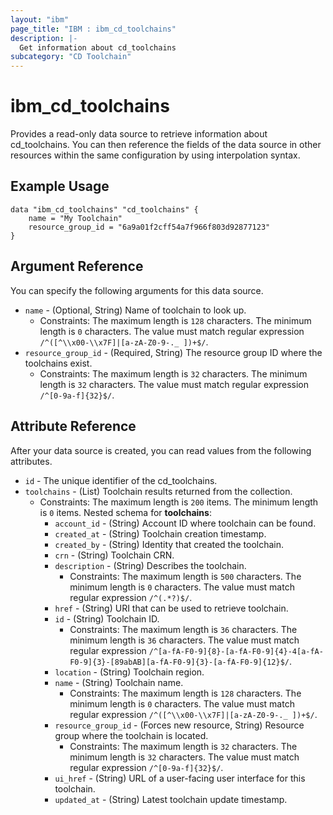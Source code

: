 ```yaml
---
layout: "ibm"
page_title: "IBM : ibm_cd_toolchains"
description: |-
  Get information about cd_toolchains
subcategory: "CD Toolchain"
---
```


# ibm_cd_toolchains

Provides a read-only data source to retrieve information about cd_toolchains. You can then reference the fields of the data source in other resources within the same configuration by using interpolation syntax.

## Example Usage

```hcl
data "ibm_cd_toolchains" "cd_toolchains" {
	name = "My Toolchain"
	resource_group_id = "6a9a01f2cff54a7f966f803d92877123"
}
```

## Argument Reference

You can specify the following arguments for this data source.

* `name` - (Optional, String) Name of toolchain to look up.
  * Constraints: The maximum length is `128` characters. The minimum length is `0` characters. The value must match regular expression `/^([^\\x00-\\x7F]|[a-zA-Z0-9-._ ])+$/`.
* `resource_group_id` - (Required, String) The resource group ID where the toolchains exist.
  * Constraints: The maximum length is `32` characters. The minimum length is `32` characters. The value must match regular expression `/^[0-9a-f]{32}$/`.

## Attribute Reference

After your data source is created, you can read values from the following attributes.

* `id` - The unique identifier of the cd_toolchains.
* `toolchains` - (List) Toolchain results returned from the collection.
  * Constraints: The maximum length is `200` items. The minimum length is `0` items.
Nested schema for **toolchains**:
	* `account_id` - (String) Account ID where toolchain can be found.
	* `created_at` - (String) Toolchain creation timestamp.
	* `created_by` - (String) Identity that created the toolchain.
	* `crn` - (String) Toolchain CRN.
	* `description` - (String) Describes the toolchain.
	  * Constraints: The maximum length is `500` characters. The minimum length is `0` characters. The value must match regular expression `/^(.*?)$/`.
	* `href` - (String) URI that can be used to retrieve toolchain.
	* `id` - (String) Toolchain ID.
	  * Constraints: The maximum length is `36` characters. The minimum length is `36` characters. The value must match regular expression `/^[a-fA-F0-9]{8}-[a-fA-F0-9]{4}-4[a-fA-F0-9]{3}-[89abAB][a-fA-F0-9]{3}-[a-fA-F0-9]{12}$/`.
	* `location` - (String) Toolchain region.
	* `name` - (String) Toolchain name.
	  * Constraints: The maximum length is `128` characters. The minimum length is `0` characters. The value must match regular expression `/^([^\\x00-\\x7F]|[a-zA-Z0-9-._ ])+$/`.
	* `resource_group_id` - (Forces new resource, String) Resource group where the toolchain is located.
	  * Constraints: The maximum length is `32` characters. The minimum length is `32` characters. The value must match regular expression `/^[0-9a-f]{32}$/`.
	* `ui_href` - (String) URL of a user-facing user interface for this toolchain.
	* `updated_at` - (String) Latest toolchain update timestamp.

